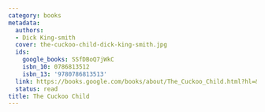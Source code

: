 ```yaml
---
category: books
metadata:
  authors:
  - Dick King-smith
  cover: the-cuckoo-child-dick-king-smith.jpg
  ids:
    google_books: SSfDBoQ7jWkC
    isbn_10: 0786813512
    isbn_13: '9780786813513'
  link: https://books.google.com/books/about/The_Cuckoo_Child.html?hl=&id=SSfDBoQ7jWkC
  status: read
title: The Cuckoo Child
---
```

